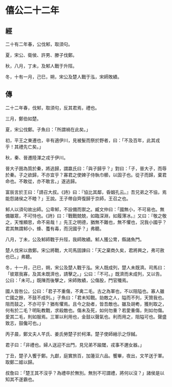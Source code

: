 # 僖公二十二年
## 經

二十有二年春，公伐邾，取須句。

夏，宋公、衛侯、許男、滕子伐鄭。

秋，八月，丁未，及邾人戰于升陘。

冬，十有一月，己巳，朔，宋公及楚人戰于泓，宋師敗績。

## 傳

二十二年春，伐邾，取須句，反其君焉，禮也。

三月，鄭伯如楚。

夏，宋公伐鄭。子魚曰：「所謂禍在此矣。」

初，平王之東遷也，辛有適伊川，見被髮而祭於野者，曰：「不及百年，此其戎乎！其禮先亡矣。」

秋，秦、晉遷陸渾之戎于伊川。

晉大子圉為質於秦，將逃歸，謂嬴氏曰：「與子歸乎？」對曰：「子，晉大子，而辱於秦。子之欲歸，不亦宜乎？寡君之使婢子侍執巾櫛，以固子也。從子而歸，棄君命也。不敢從，亦不敢言。」遂逃歸。

富辰言於王曰：「請召大叔。《詩》曰：『協比其鄰，昏姻孔云。』吾兄弟之不協，焉能怨諸侯之不睦？」王說。王子帶自齊復歸于京師，王召之也。

邾人以須句故出師。公卑邾，不設備而禦之。臧文仲曰：「國無小，不可易也。無備雖眾，不可恃也。《詩》曰：『戰戰兢兢，如臨深淵，如履薄冰。』又曰：『敬之敬之，天惟顯思，命不易哉！』先王之明德，猶無不難也，無不懼也，況我小國乎？君其無謂邾小，蜂、蠆有毒，而況國乎？」弗聽。

八月，丁未，公及邾師戰于升陘，我師敗績。邾人獲公冑，縣諸魚門。

楚人伐宋以救鄭。宋公將戰，大司馬固諫曰：「天之棄商久矣，君將興之，弗可赦也已。」弗聽。

冬，十一月，己巳，朔，宋公及楚人戰于泓。宋人既成列，楚人未既濟。司馬曰：「彼眾我寡，及其未既濟也，請擊之。」公曰：「不可。」既濟而未成列，又以告。公曰：「未可。」既陳而後擊之，宋師敗績，公傷股，門官殲焉。

國人皆咎公。公曰：「君子不重傷，不禽二毛。古之為軍也，不以阻隘也。寡人雖亡國之餘，不鼓不成列。」子魚曰：「君未知戰。勍敵之人，隘而不列，天贊我也。阻而鼓之，不亦可乎？猶有懼焉。且今之勍者，皆吾敵也。雖及胡耇，獲則取之，何有於二毛？明恥教戰，求殺敵也。傷未及死，如何勿重？若愛重傷，則如勿傷。愛其二毛，則如服焉。三軍以利用也，金鼓以聲氣也。利而用之，阻隘可也。聲盛致志，鼓儳可也。」

丙子晨，鄭文夫人芊氏、姜氏勞楚子於柯澤。楚子使師縉示之俘馘。

君子曰：「非禮也。婦人送迎不出門，見兄弟不踰閾，戎事不邇女器。」

丁丑，楚子入饗于鄭。九獻，庭實旅百，加籩豆六品。饗畢，夜出，文芊送于軍。取鄭二姬以歸。

叔詹曰：「楚王其不沒乎？為禮卒於無別。無別不可謂禮，將何以沒？」諸侯是以知其不遂霸也。

